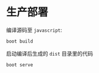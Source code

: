 # 生产部署

编译源码至 `javascript`:

```bash
boot build
```

启动编译后生成的 `dist` 目录里的代码

```bash
boot serve
```
